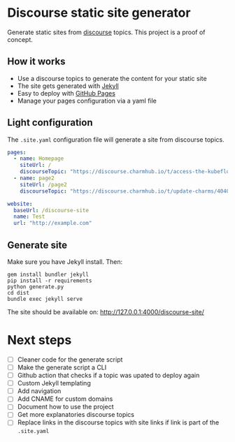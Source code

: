 # Discourse static site generator

Generate static sites from [discourse](https://www.discourse.org/) topics. This project is a proof of concept.

## How it works

- Use a discourse topics to generate the content for your static site
- The site gets generated with [Jekyll](https://jekyllrb.com/)
- Easy to deploy with [GitHub Pages](https://pages.github.com/)
- Manage your pages configuration via a yaml file

## Light configuration

The `.site.yaml` configuration file will generate a site from discourse topics.

```yaml
pages:
  - name: Homepage
    siteUrl: /
    discourseTopic: "https://discourse.charmhub.io/t/access-the-kubeflow-dashboard/3883"
  - name: page2
    siteUrl: /page2
    discourseTopic: "https://discourse.charmhub.io/t/update-charms/4040"

website:
  baseUrl: /discourse-site
  name: Test
  url: "http://example.com"
```

## Generate site

Make sure you have Jekyll install. Then:

```
gem install bundler jekyll
pip install -r requirements
python generate.py
cd dist
bundle exec jekyll serve
```

The site should be available on: http://127.0.0.1:4000/discourse-site/

# Next steps

- [ ] Cleaner code for the generate script
- [ ] Make the generate script a CLI
- [ ] Github action that checks if a topic was upated to deploy again
- [ ] Custom Jekyll templating
- [ ] Add navigation
- [ ] Add CNAME for custom domains
- [ ] Document how to use the project
- [ ] Get more explanatories discourse topics
- [ ] Replace links in the discourse topics with site links if link is part of the `.site.yaml`